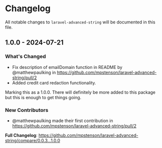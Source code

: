 # Changelog

All notable changes to `laravel-advanced-string` will be documented in this file.

## 1.0.0 - 2024-07-21

### What's Changed

* Fix description of emailDomain function in README by @matthewpaulking in https://github.com/mpstenson/laravel-advanced-string/pull/2
* Added credit card redaction functionality.

Marking this as a 1.0.0. There will definitely be more added to this package but this is enough to get things going.

### New Contributors

* @matthewpaulking made their first contribution in https://github.com/mpstenson/laravel-advanced-string/pull/2

**Full Changelog**: https://github.com/mpstenson/laravel-advanced-string/compare/0.0.3...1.0.0

